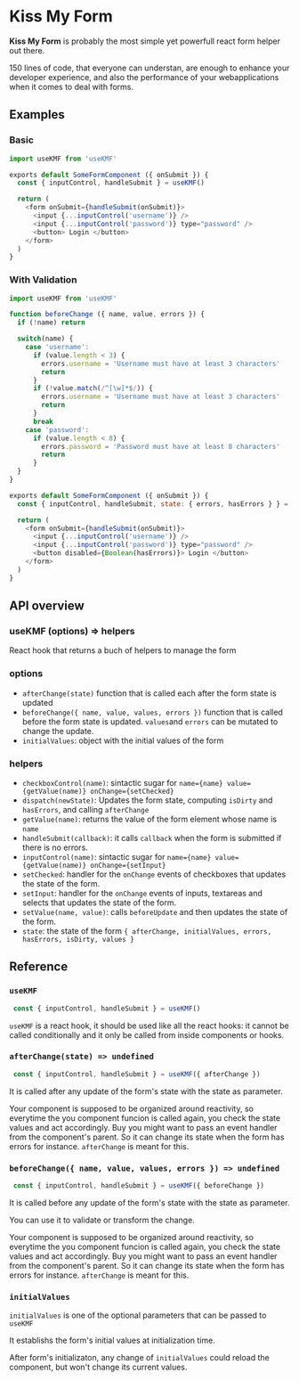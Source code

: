 # Kiss My Form

**Kiss My Form** is probably the most simple yet powerfull react form helper out there.

150 lines of code, that everyone can understan, are enough to enhance your developer experience, and also the performance of your webapplications when it comes to deal with forms.

## Examples

### Basic

```javascript
import useKMF from 'useKMF'

exports default SomeFormComponent ({ onSubmit }) {
  const { inputControl, handleSubmit } = useKMF()

  return (
    <form onSubmit={handleSubmit(onSubmit)}>
      <input {...inputControl('username')} />
      <input {...inputControl('password')} type="password" />
      <button> Login </button>
    </form>
  )
}
```

### With Validation

```javascript
import useKMF from 'useKMF'

function beforeChange ({ name, value, errors }) {
  if (!name) return

  switch(name) {
    case 'username':
      if (value.length < 3) {
        errors.username = 'Username must have at least 3 characters'
        return
      }
      if (!value.match(/^[\w]*$/)) {
        errors.username = 'Username must have at least 3 characters'
        return
      }
      break
    case 'password':
      if (value.length < 8) {
        errors.password = 'Password must have at least 8 characters'
        return
      }
  }
}

exports default SomeFormComponent ({ onSubmit }) {
  const { inputControl, handleSubmit, state: { errors, hasErrors } } = useKMF()

  return (
    <form onSubmit={handleSubmit(onSubmit)}>
      <input {...inputControl('username')} />
      <input {...inputControl('password')} type="password" />
      <button disabled={Boolean(hasErrors)}> Login </button>
    </form>
  )
}

```

## API overview

### useKMF (options) => helpers

React hook that returns a buch of helpers to manage the form

### options

* `afterChange(state)` function that is called each after the form state is updated
* `beforeChange({ name, value, values, errors })` function that is called before the form state is updated. `values`and `errors` can be mutated to change the update.
* `initialValues`: object with the initial values of the form

### helpers

* `checkboxControl(name)`: sintactic sugar for `name={name} value={getValue(name)} onChange={setChecked}`
* `dispatch(newState)`: Updates the form state, computing `isDirty` and `hasErrors`, and calling `afterChange`
* `getValue(name)`: returns the value of the form element whose name is `name`
* `handleSubmit(callback)`: it calls `callback` when the form is submitted if there is no errors.
* `inputControl(name)`:  sintactic sugar for `name={name} value={getValue(name)} onChange={setInput}`
* `setChecked`: handler for the `onChange` events of checkboxes that updates the state of the form.
* `setInput`:  handler for the `onChange` events of inputs, textareas and selects that updates the state of the form.
* `setValue(name, value)`: calls `beforeUpdate` and then updates the state of the form.
* `state`: the state of the form `{ afterChange, initialValues, errors, hasErrors, isDirty, values }`


## Reference

### `useKMF`
```javascript
 const { inputControl, handleSubmit } = useKMF()
```
`useKMF` is a react hook, it should be used like all the react hooks: it cannot be called conditionally and it only be called from inside components or hooks.


### `afterChange(state) => undefined`
```javascript
 const { inputControl, handleSubmit } = useKMF({ afterChange })
```

It is called after any update of the form's state with the state as parameter.

Your component is supposed to be organized around reactivity, so everytime the you component funcion is called again, you check the state values and act accordingly. Buy you might want to pass an event handler from the component's parent. So it can change its state when the form has errors for instance. `afterChange` is meant for this.

### `beforeChange({ name, value, values, errors }) => undefined`
```javascript
 const { inputControl, handleSubmit } = useKMF({ beforeChange })
```
It is called before any update of the form's state with the state as parameter.

You can use it to validate or transform the change.


Your component is supposed to be organized around reactivity, so everytime the you component funcion is called again, you check the state values and act accordingly. Buy you might want to pass an event handler from the component's parent. So it can change its state when the form has errors for instance. `afterChange` is meant for this.

### `initialValues`
`initialValues` is one of the optional parameters that can be passed to `useKMF`

It establishs the form's initial values at initialization time.

After form's initializaton, any change of `initialValues` could reload the component, but won't change its current values.
